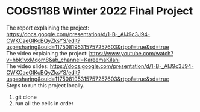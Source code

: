 # COGS118B Winter 2022 Final Project

The report explaining the project: https://docs.google.com/presentation/d/1-B-_AIJ9c3J94-CWKCaeGIKcBQyZksYS/edit?usp=sharing&ouid=117508195315757257603&rtpof=true&sd=true  
The video explaining the project: https://www.youtube.com/watch?v=hbk1vxMqom8&ab_channel=KareemaKilani  
The video slides: https://docs.google.com/presentation/d/1-B-_AIJ9c3J94-CWKCaeGIKcBQyZksYS/edit?usp=sharing&ouid=117508195315757257603&rtpof=true&sd=true  
Steps to run this project locally.
1) git clone
2) run all the cells in order
